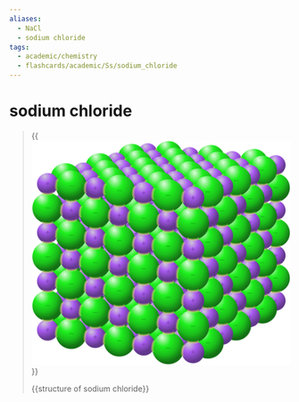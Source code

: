 ```yaml
---
aliases:
  - NaCl
  - sodium chloride
tags:
  - academic/chemistry
  - flashcards/academic/Ss/sodium_chloride
---
```


# sodium chloride

> {{![structure of sodium chloride](../attachments/NaCl%20bonds.svg)}}
>
> {{structure of sodium chloride}} <!--SR:!2023-07-08,73,310!2023-07-08,73,310-->
